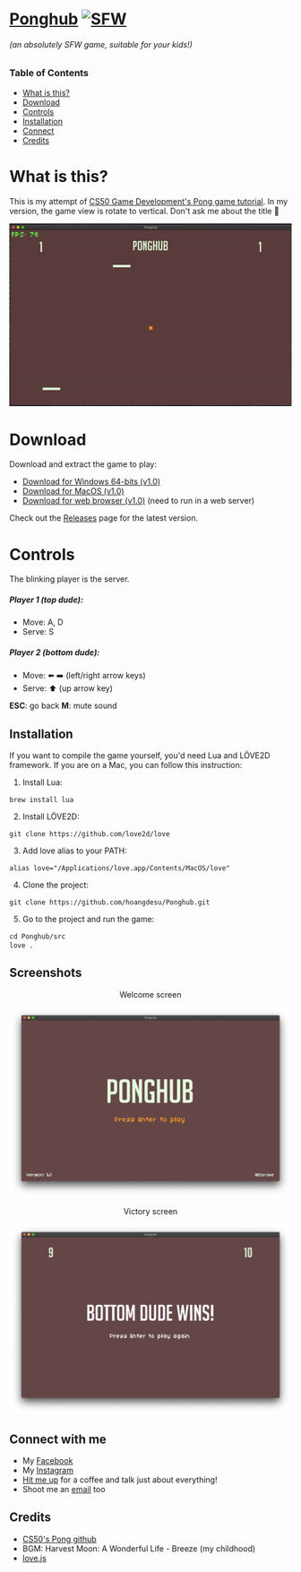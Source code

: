 # [Ponghub](https://github.com/hoangdesu/Ponghub) [![SFW](https://img.shields.io/badge/SFW-safe%20for%20work-orange)](https://github.com/facebook/react/blob/master/LICENSE)
###### *(an absolutely SFW game, suitable for your kids!)*

### Table of Contents
* [What is this?](#what)  
* [Download](#download) 
* [Controls](#controls)
* [Installation](#installation) 
* [Connect](#connect)
* [Credits](#credits)

<a name="what"></a>
# What is this?
This is my attempt of [CS50 Game Development's Pong game tutorial](https://github.com/cs50/gd50/tree/master/pong). In my version, the game view is rotate to vertical. 
Don't ask me about the title 👀

![Gameplay](./Screenshots/gameplay.gif "Gameplay")

<a name="download"></a>
# Download
Download and extract the game to play:
* [Download for Windows 64-bits (v1.0)](https://github.com/hoangdesu/Ponghub/releases/download/v1.0/Ponghub-win64.zip)
* [Download for MacOS (v1.0)](https://github.com/hoangdesu/Ponghub/releases/download/v1.0/Ponghub.app.zip)
* [Download for web browser (v1.0)](https://github.com/hoangdesu/Ponghub/releases/download/v1.0/Web.game.zip) (need to run in a web server)

Check out the [Releases](https://github.com/hoangdesu/Ponghub/releases/tag/v1.0) page for the latest version.

<a name="controls"></a>
# Controls
The blinking player is the server.
##### Player 1 (top dude):
* Move: A, D
* Serve: S
##### Player 2 (bottom dude):
* Move: ⬅️ ➡️ (left/right arrow keys)
* Serve: ⬆️ (up arrow key)

**ESC**: go back
**M**: mute sound

<a name="installation"></a>
## Installation
If you want to compile the game yourself, you'd need Lua and LÖVE2D framework.
If you are on a Mac, you can follow this instruction:
1. Install Lua:
```
brew install lua
```

2. Install LÖVE2D:
```
git clone https://github.com/love2d/love
```

3. Add love alias to your PATH:
```
alias love="/Applications/love.app/Contents/MacOS/love"
```

4. Clone the project:
```
git clone https://github.com/hoangdesu/Ponghub.git
```

5. Go to the project and run the game:
```
cd Ponghub/src
love .
```

<a name="screenshots"></a>
## Screenshots
<p align="center">Welcome screen</p>

![welcome](./Screenshots/welcome.png "Welcome")

<p align="center">Victory screen</p>

![victory](./Screenshots/victory.png "Victory")

<a name="connect"></a>
## Connect with me
* My [Facebook](https://www.facebook.com/Hoangdayo/)
* My [Instagram](https://www.instagram.com/hoang.desu/)
* [Hit me up](tel:0913172602) for a coffee and talk just about everything!
* Shoot me an [email](mailto:hoangdesu@gmail.com) too


<a name="credits"></a>
## Credits
* [CS50's Pong github](https://github.com/cs50/gd50/tree/master/pong)
* BGM: Harvest Moon: A Wonderful Life - Breeze (my childhood)
* [love.js](https://github.com/Davidobot/love.js)


